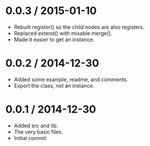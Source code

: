 
0.0.3 / 2015-01-10
==================

  * Rebuilt register() so the child nodes are also registers.
  * Replaced extend() with mixable.merge().
  * Made it easier to get an instance.

0.0.2 / 2014-12-30
==================

  * Added some example, readme, and comments.
  * Export the class, not an instance.

0.0.1 / 2014-12-30
==================

  * Added src and lib.
  * The very basic files.
  * Initial commit
